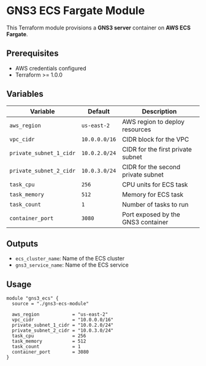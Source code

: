 # GNS3 ECS Fargate Module

This Terraform module provisions a **GNS3 server** container on **AWS ECS Fargate**.

## Prerequisites

- AWS credentials configured
- Terraform >= 1.0.0

## Variables

| Variable                | Default         | Description                          |
|-------------------------|-----------------|--------------------------------------|
| `aws_region`            | `us-east-2`     | AWS region to deploy resources       |
| `vpc_cidr`              | `10.0.0.0/16`   | CIDR block for the VPC               |
| `private_subnet_1_cidr` | `10.0.2.0/24`   | CIDR for the first private subnet    |
| `private_subnet_2_cidr` | `10.0.3.0/24`   | CIDR for the second private subnet   |
| `task_cpu`              | `256`           | CPU units for ECS task               |
| `task_memory`           | `512`           | Memory for ECS task                  |
| `task_count`            | `1`             | Number of tasks to run               |
| `container_port`        | `3080`          | Port exposed by the GNS3 container   |

## Outputs

- `ecs_cluster_name`: Name of the ECS cluster
- `gns3_service_name`: Name of the ECS service

## Usage

```hcl
module "gns3_ecs" {
  source = "./gns3-ecs-module"

  aws_region            = "us-east-2"
  vpc_cidr              = "10.0.0.0/16"
  private_subnet_1_cidr = "10.0.2.0/24"
  private_subnet_2_cidr = "10.0.3.0/24"
  task_cpu              = 256
  task_memory           = 512
  task_count            = 1
  container_port        = 3080
}